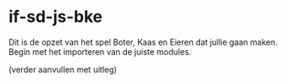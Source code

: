 # if-sd-js-bke

Dit is de opzet van het spel Boter, Kaas en Eieren dat jullie gaan maken.
Begin met het importeren van de juiste modules.

(verder aanvullen met uitleg)